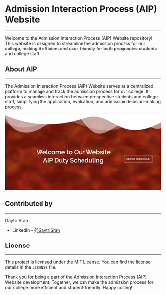 # Admission Interaction Process (AIP) Website
-----------

Welcome to the Admission Interaction Process (AIP) Website repository! This website is designed to streamline the admission process for our college, making it efficient and user-friendly for both prospective students and college staff.

## About AIP
-----------

The Admission Interaction Process (AIP) Website serves as a centralized platform to manage and track the admission process for our college. It provides a seamless interaction between prospective students and college staff, simplifying the application, evaluation, and admission decision-making process.

![Main page](/welcome.png)

## Contributed by
-----------

 Gaytri Sran

 - LinkedIn - [@GaytriSran](https://www.linkedin.com/in/gaytri-sran-gs14/)

## License
-----------

This project is licensed under the MIT License. You can find the license details in the `LICENSE` file.

Thank you for being a part of the Admission Interaction Process (AIP) Website development. Together, we can make the admission process for our college more efficient and student-friendly. Happy coding!

